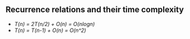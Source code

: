 ## Recurrence relations and their time complexity
- _T(n) = 2T(n/2) + O(n) = O(nlogn)_
- _T(n) = T(n-1) + O(n) = O(n^2)_